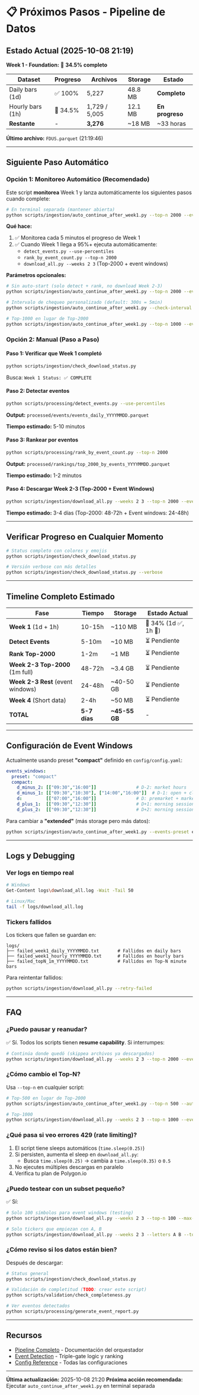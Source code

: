 # 📋 Próximos Pasos - Pipeline de Datos

## Estado Actual (2025-10-08 21:19)

**Week 1 - Foundation:** 🔄 **34.5% completo**

| Dataset | Progreso | Archivos | Storage | Estado |
|---------|----------|----------|---------|--------|
| Daily bars (1d) | ✅ 100% | 5,227 | 48.8 MB | **Completo** |
| Hourly bars (1h) | 🔄 34.5% | 1,729 / 5,005 | 12.1 MB | **En progreso** |
| **Restante** | - | **3,276** | ~18 MB | ~33 horas |

**Último archivo:** `FDUS.parquet` (21:19:46)

---

## Siguiente Paso Automático

### Opción 1: Monitoreo Automático (Recomendado)

Este script **monitorea** Week 1 y lanza automáticamente los siguientes pasos cuando complete:

```bash
# En terminal separada (mantener abierta)
python scripts/ingestion/auto_continue_after_week1.py --top-n 2000 --events-preset compact --auto-start-week23
```

**Qué hace:**
1. ✅ Monitorea cada 5 minutos el progreso de Week 1
2. ✅ Cuando Week 1 llega a 95%+ ejecuta automáticamente:
   - `detect_events.py --use-percentiles`
   - `rank_by_event_count.py --top-n 2000`
   - `download_all.py --weeks 2 3` (Top-2000 + event windows)

**Parámetros opcionales:**
```bash
# Sin auto-start (solo detect + rank, no download Week 2-3)
python scripts/ingestion/auto_continue_after_week1.py --top-n 2000 --events-preset compact

# Intervalo de chequeo personalizado (default: 300s = 5min)
python scripts/ingestion/auto_continue_after_week1.py --check-interval 600

# Top-1000 en lugar de Top-2000
python scripts/ingestion/auto_continue_after_week1.py --top-n 1000 --events-preset compact --auto-start-week23
```

### Opción 2: Manual (Paso a Paso)

#### Paso 1: Verificar que Week 1 completó

```bash
python scripts/ingestion/check_download_status.py
```

Busca: `Week 1 Status: ✅ COMPLETE`

#### Paso 2: Detectar eventos

```bash
python scripts/processing/detect_events.py --use-percentiles
```

**Output:** `processed/events/events_daily_YYYYMMDD.parquet`

**Tiempo estimado:** 5-10 minutos

#### Paso 3: Rankear por eventos

```bash
python scripts/processing/rank_by_event_count.py --top-n 2000
```

**Output:** `processed/rankings/top_2000_by_events_YYYYMMDD.parquet`

**Tiempo estimado:** 1-2 minutos

#### Paso 4: Descargar Week 2-3 (Top-2000 + Event Windows)

```bash
python scripts/ingestion/download_all.py --weeks 2 3 --top-n 2000 --events-preset compact
```

**Tiempo estimado:** 3-4 días (Top-2000: 48-72h + Event windows: 24-48h)

---

## Verificar Progreso en Cualquier Momento

```bash
# Status completo con colores y emojis
python scripts/ingestion/check_download_status.py

# Versión verbose con más detalles
python scripts/ingestion/check_download_status.py --verbose
```

---

## Timeline Completo Estimado

| Fase | Tiempo | Storage | Estado Actual |
|------|--------|---------|---------------|
| **Week 1** (1d + 1h) | 10-15h | ~110 MB | 🔄 34% (1d ✅, 1h 🔄) |
| **Detect Events** | 5-10m | ~10 MB | ⏳ Pendiente |
| **Rank Top-2000** | 1-2m | ~1 MB | ⏳ Pendiente |
| **Week 2-3 Top-2000** (1m full) | 48-72h | ~3.4 GB | ⏳ Pendiente |
| **Week 2-3 Rest** (event windows) | 24-48h | ~40-50 GB | ⏳ Pendiente |
| **Week 4** (Short data) | 2-4h | ~50 MB | ⏳ Pendiente |
| **TOTAL** | **5-7 días** | **~45-55 GB** | - |

---

## Configuración de Event Windows

Actualmente usando preset **"compact"** definido en `config/config.yaml`:

```yaml
events_windows:
  preset: "compact"
  compact:
    d_minus_2: [["09:30","16:00"]]               # D-2: market hours
    d_minus_1: [["09:30","10:30"], ["14:00","16:00"]]  # D-1: open + close
    d:         [["07:00","16:00"]]               # D: premarket + market
    d_plus_1:  [["09:30","12:30"]]               # D+1: morning session
    d_plus_2:  [["09:30","12:30"]]               # D+2: morning session
```

Para cambiar a **"extended"** (más storage pero más datos):

```bash
python scripts/ingestion/auto_continue_after_week1.py --events-preset extended --auto-start-week23
```

---

## Logs y Debugging

### Ver logs en tiempo real

```bash
# Windows
Get-Content logs\download_all.log -Wait -Tail 50

# Linux/Mac
tail -f logs/download_all.log
```

### Tickers fallidos

Los tickers que fallen se guardan en:

```
logs/
├── failed_week1_daily_YYYYMMDD.txt       # Fallidos en daily bars
├── failed_week1_hourly_YYYYMMDD.txt      # Fallidos en hourly bars
├── failed_topN_1m_YYYYMMDD.txt           # Fallidos en Top-N minute bars
```

Para reintentar fallidos:

```bash
python scripts/ingestion/download_all.py --retry-failed
```

---

## FAQ

### ¿Puedo pausar y reanudar?

✅ Sí. Todos los scripts tienen **resume capability**. Si interrumpes:

```bash
# Continúa donde quedó (skippea archivos ya descargados)
python scripts/ingestion/download_all.py --weeks 2 3 --top-n 2000 --events-preset compact
```

### ¿Cómo cambio el Top-N?

Usa `--top-n` en cualquier script:

```bash
# Top-500 en lugar de Top-2000
python scripts/ingestion/auto_continue_after_week1.py --top-n 500 --auto-start-week23

# Top-1000
python scripts/ingestion/download_all.py --weeks 2 3 --top-n 1000 --events-preset compact
```

### ¿Qué pasa si veo errores 429 (rate limiting)?

1. El script tiene sleeps automáticos (`time.sleep(0.25)`)
2. Si persisten, aumenta el sleep en `download_all.py`:
   - Busca `time.sleep(0.25)` → cambia a `time.sleep(0.35)` o `0.5`
3. No ejecutes múltiples descargas en paralelo
4. Verifica tu plan de Polygon.io

### ¿Puedo testear con un subset pequeño?

✅ Sí:

```bash
# Solo 100 símbolos para event windows (testing)
python scripts/ingestion/download_all.py --weeks 2 3 --top-n 100 --max-rest-symbols 50

# Solo tickers que empiezan con A, B
python scripts/ingestion/download_all.py --weeks 2 3 --letters A B --top-n 50
```

### ¿Cómo reviso si los datos están bien?

Después de descargar:

```bash
# Status general
python scripts/ingestion/check_download_status.py

# Validación de completitud (TODO: crear este script)
python scripts/validation/check_completeness.py

# Ver eventos detectados
python scripts/processing/generate_event_report.py
```

---

## Recursos

- [Pipeline Completo](scripts/ingestion/README_ORCHESTRATOR.md) - Documentación del orquestador
- [Event Detection](scripts/processing/README.md) - Triple-gate logic y ranking
- [Config Reference](config/config.yaml) - Todas las configuraciones

---

**Última actualización:** 2025-10-08 21:20
**Próxima acción recomendada:** Ejecutar `auto_continue_after_week1.py` en terminal separada
